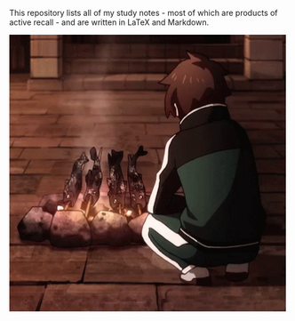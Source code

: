 This repository lists all of my study notes - most of which are products of active recall - and are written in LaTeX and Markdown.

![thumbs-up-kazuma.gif](!assets/thumbs-up-kazuma.gif)
